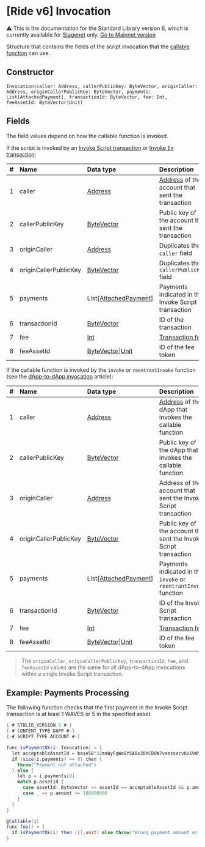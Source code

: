 # [Ride v6] Invocation

:warning: This is the documentation for the Standard Library version 6, which is currently available for [Stagenet](/en/blockchain/blockchain-network/) only. [Go to Mainnet version](/en/ride/structures/common-structures/invocation)

Structure that contains the fields of the script invocation that the [callable function](/en/ride/functions/callable-function) can use.

## Constructor

```ride
Invocation(caller: Address, callerPublicKey: ByteVector, originCaller: Address, originCallerPublicKey: ByteVector, payments: List[AttachedPayment], transactionId: ByteVector, fee: Int, feeAssetId: ByteVector|Unit)
```

## Fields

The field values depend on how the callable function is invoked.

If the script is invoked by an [Invoke Script transaction](/en/blockchain/transaction-type/invoke-script-transaction) or [Invoke Ex transaction](/en/blockchain/transaction-type/invoke-script-transaction):

|   #   | Name | Data type | Description |
| :--- | :--- | :--- | :--- |
| 1 | caller | [Address](/en/ride/structures/common-structures/address) | [Address](/en/blockchain/account/) of the account that sent the transaction |
| 2 | callerPublicKey | [ByteVector](/en/ride/data-types/byte-vector) | Public key of the account that sent the transaction |
| 3 | originCaller | [Address](/en/ride/structures/common-structures/address) | Duplicates the `caller` field |
| 4 | originCallerPublicKey | [ByteVector](/en/ride/data-types/byte-vector) | Duplicates the `callerPublicKey` field |
| 5 | payments | List[[AttachedPayment](/en/ride/structures/common-structures/attached-payment)] | Payments indicated in the Invoke Script transaction |
| 6 | transactionId | [ByteVector](/en/ride/data-types/byte-vector) | ID of the transaction |
| 7 | fee | [Int](/en/ride/data-types/int) | [Transaction fee](/en/blockchain/transaction/transaction-fee) |
| 8 | feeAssetId | [ByteVector](/en/ride/data-types/byte-vector)&#124;[Unit](/en/ride/data-types/unit) | ID of the fee token |

If the callable function is invoked by the `invoke` or `reentrantInvoke` function (see the [dApp-to-dApp invocation](/en/ride/advanced/dapp-to-dapp) article):

|   #   | Name | Data type | Description |
| :--- | :--- | :--- | :--- |
| 1 | caller | [Address](/en/ride/structures/common-structures/address) | [Address](/en/blockchain/account/) of the dApp that invokes the callable function |
| 2 | callerPublicKey | [ByteVector](/en/ride/data-types/byte-vector) | Public key of the dApp that invokes the callable function |
| 3 | originCaller | [Address](/en/ride/structures/common-structures/address) | Address of the account that sent the Invoke Script transaction |
| 4 | originCallerPublicKey | [ByteVector](/en/ride/data-types/byte-vector) | Public key of the account that sent the Invoke Script transaction |
| 5 | payments | List[[AttachedPayment](/en/ride/structures/common-structures/attached-payment)] | Payments indicated in the `invoke` or `reentrantInvoke` function |
| 6 | transactionId | [ByteVector](/en/ride/data-types/byte-vector) | ID of the Invoke Script transaction |
| 7 | fee | [Int](/en/ride/data-types/int) | [Transaction fee](/en/blockchain/transaction/transaction-fee) |
| 8 | feeAssetId | [ByteVector](/en/ride/data-types/byte-vector)&#124;[Unit](/en/ride/data-types/unit) | ID of the fee token |

> The `originCaller`, `originCallerPublicKey`, `transactionId`, `fee`, and `feeAssetId` values are the same for all dApp-to-dApp invocations  within a single Invoke Script transaction.

## Example: Payments Processing

The following function checks that the first payment in the Invoke Script transaction is at least 1 WAVES or 5 in the specified asset.

```scala
{-# STDLIB_VERSION 5 #-}
{-# CONTENT_TYPE DAPP #-}
{-# SCRIPT_TYPE ACCOUNT #-}

func isPaymentOk(i: Invocation) = {
  let acceptableAssetId = base58'3JmaWyFqWo8YSA8x3DXCBUW7veesxacvKx19dMv7wTMg'
  if (size(i.payments) == 0) then {
    throw("Payment not attached")
  } else {
    let p = i.payments[0]
    match p.assetId {
      case assetId: ByteVector => assetId == acceptableAssetId && p.amount >= 500000000
      case _ => p.amount >= 100000000
    }
  }
}

@Callable(i)
func foo() = {
  if isPaymentOk(i) then ([],unit) else throw("Wrong payment amount or asset")
}
```